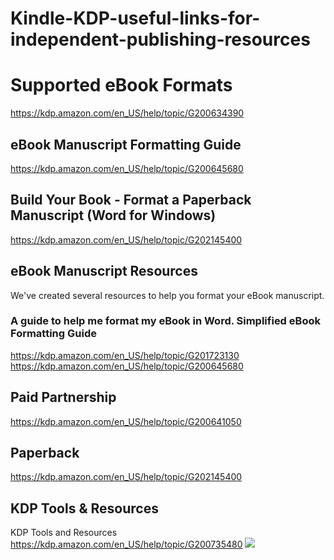 # Kindle-KDP-useful-links-for-independent-publishing-resources

# Supported eBook Formats
https://kdp.amazon.com/en_US/help/topic/G200634390

## eBook Manuscript Formatting Guide
https://kdp.amazon.com/en_US/help/topic/G200645680

## Build Your Book - Format a Paperback Manuscript (Word for Windows)
https://kdp.amazon.com/en_US/help/topic/G202145400



## eBook Manuscript Resources
We've created several resources to help you format your eBook manuscript.
### A guide to help me format my eBook in Word.	Simplified eBook Formatting Guide
https://kdp.amazon.com/en_US/help/topic/G201723130
https://kdp.amazon.com/en_US/help/topic/G200645680

## Paid Partnership
https://kdp.amazon.com/en_US/help/topic/G200641050

## Paperback
https://kdp.amazon.com/en_US/help/topic/G202145400


## KDP Tools & Resources
KDP Tools and Resources
https://kdp.amazon.com/en_US/help/topic/G200735480
![](https://m.media-amazon.com/images/G/01/kindle-publication/KDP-Images/eBook_decision_tree._CB1559090155_.PNG)
